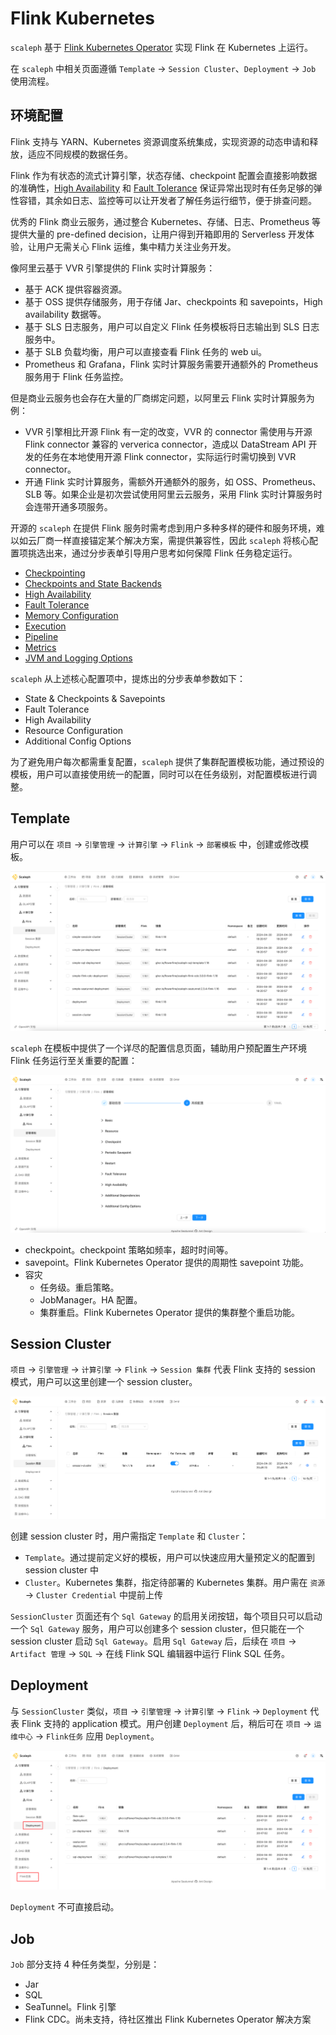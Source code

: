 # Flink Kubernetes

`scaleph` 基于 [Flink Kubernetes Operator](https://nightlies.apache.org/flink/flink-kubernetes-operator-docs-stable/) 实现 Flink 在 Kubernetes 上运行。

在 `scaleph` 中相关页面遵循 `Template` -> `Session Cluster`、`Deployment` -> `Job` 使用流程。

## 环境配置

Flink 支持与 YARN、Kubernetes 资源调度系统集成，实现资源的动态申请和释放，适应不同规模的数据任务。

Flink 作为有状态的流式计算引擎，状态存储、checkpoint 配置会直接影响数据的准确性，[High Availability](https://nightlies.apache.org/flink/flink-docs-release-1.15/docs/deployment/config/#high-availability) 和 [Fault Tolerance](https://nightlies.apache.org/flink/flink-docs-release-1.15/docs/deployment/config/#fault-tolerance) 保证异常出现时有任务足够的弹性容错，其余如日志、监控等可以让开发者了解任务运行细节，便于排查问题。

优秀的 Flink 商业云服务，通过整合 Kubernetes、存储、日志、Prometheus 等提供大量的 pre-defined decision，让用户得到开箱即用的 Serverless 开发体验，让用户无需关心 Flink 运维，集中精力关注业务开发。

像阿里云基于 VVR 引擎提供的 Flink 实时计算服务：

- 基于 ACK 提供容器资源。
- 基于 OSS 提供存储服务，用于存储 Jar、checkpoints 和 savepoints，High availability 数据等。
- 基于 SLS 日志服务，用户可以自定义 Flink 任务模板将日志输出到 SLS 日志服务中。
- 基于 SLB 负载均衡，用户可以直接查看 Flink 任务的 web ui。
- Prometheus 和 Grafana，Flink 实时计算服务需要开通额外的 Prometheus 服务用于 Flink 任务监控。

但是商业云服务也会存在大量的厂商绑定问题，以阿里云 Flink 实时计算服务为例：

- VVR 引擎相比开源 Flink 有一定的改变，VVR 的 connector 需使用与开源 Flink connector 兼容的 ververica connector，造成以 DataStream API 开发的任务在本地使用开源 Flink connector，实际运行时需切换到 VVR connector。
- 开通 Flink 实时计算服务，需额外开通额外的服务，如 OSS、Prometheus、SLB 等。如果企业是初次尝试使用阿里云云服务，采用 Flink 实时计算服务时会连带开通多项服务。

开源的 `scaleph` 在提供 Flink 服务时需考虑到用户多种多样的硬件和服务环境，难以如云厂商一样直接锚定某个解决方案，需提供兼容性，因此 `scaleph` 将核心配置项挑选出来，通过分步表单引导用户思考如何保障 Flink 任务稳定运行。

- [Checkpointing](https://nightlies.apache.org/flink/flink-docs-release-1.15/docs/deployment/config/#checkpointing)
- [Checkpoints and State Backends](https://nightlies.apache.org/flink/flink-docs-release-1.15/docs/deployment/config/#checkpoints-and-state-backends)
- [High Availability](https://nightlies.apache.org/flink/flink-docs-release-1.15/docs/deployment/config/#high-availability)
- [Fault Tolerance](https://nightlies.apache.org/flink/flink-docs-release-1.15/docs/deployment/config/#fault-tolerance)
- [Memory Configuration](https://nightlies.apache.org/flink/flink-docs-release-1.15/docs/deployment/config/#memory-configuration)
- [Execution](https://nightlies.apache.org/flink/flink-docs-release-1.15/docs/deployment/config/#execution)
- [Pipeline](https://nightlies.apache.org/flink/flink-docs-release-1.15/docs/deployment/config/#pipeline)
- [Metrics](https://nightlies.apache.org/flink/flink-docs-release-1.15/docs/deployment/config/#metrics)
- [JVM and Logging Options](https://nightlies.apache.org/flink/flink-docs-release-1.15/docs/deployment/config/#jvm-and-logging-options)

`scaleph` 从上述核心配置项中，提炼出的分步表单参数如下：

- State & Checkpoints & Savepoints
- Fault Tolerance
- High Availability
- Resource Configuration
- Additional Config Options

为了避免用户每次都需重复配置，`scaleph` 提供了集群配置模板功能，通过预设的模板，用户可以直接使用统一的配置，同时可以在任务级别，对配置模板进行调整。

## Template

用户可以在 `项目` -> `引擎管理` -> `计算引擎` -> `Flink` -> `部署模板` 中，创建或修改模板。

![flink-kubernetes-template-list](./images/flink-kubernetes/flink-kubernetes-template-list.jpg)

`scaleph` 在模板中提供了一个详尽的配置信息页面，辅助用户预配置生产环境 Flink 任务运行至关重要的配置：

![cluster_credential_upload](./images/flink-kubernetes/flink-kubernetes-template-options.jpg)

* checkpoint。checkpoint 策略如频率，超时时间等。
* savepoint。Flink Kubernetes Operator 提供的周期性 savepoint 功能。
* 容灾
  * 任务级。重启策略。
  * JobManager。HA 配置。
  * 集群重启。Flink Kubernetes Operator 提供的集群整个重启功能。

## Session Cluster

`项目` -> `引擎管理` -> `计算引擎` -> `Flink` -> `Session 集群` 代表 Flink 支持的 session 模式，用户可以这里创建一个 session cluster。

![flink-kubernetes-sessioncluster-list](./images/flink-kubernetes/flink-kubernetes-sessioncluster-list.jpg)

创建 session cluster 时，用户需指定 `Template` 和 `Cluster`：

* `Template`。通过提前定义好的模板，用户可以快速应用大量预定义的配置到 session cluster 中
* `Cluster`。Kubernetes 集群，指定待部署的 Kubernetes 集群。用户需在 `资源` -> `Cluster Credential` 中提前上传

`SessionCluster` 页面还有个 `Sql Gateway` 的启用关闭按钮，每个项目只可以启动一个 `Sql Gateway` 服务，用户可以创建多个 session cluster，但只能在一个 session cluster 启动 `Sql Gateway`。启用 `Sql Gateway` 后，后续在 `项目` -> `Artifact 管理` -> `SQL` -> 在线 Flink SQL 编辑器中运行 Flink SQL 任务。

## Deployment

与 `SessionCluster` 类似，`项目` -> `引擎管理` -> `计算引擎` -> `Flink` -> `Deployment` 代表 Flink 支持的 application 模式。用户创建 `Deployment` 后，稍后可在 `项目` -> `运维中心` -> `Flink任务` 应用 `Deployment`。 

![flink-kubernetes-deployment-list](./images/flink-kubernetes/flink-kubernetes-deployment-list.jpg)

`Deployment` 不可直接启动。

## Job

`Job` 部分支持 4 种任务类型，分别是：

* Jar
* SQL
* SeaTunnel。Flink 引擎
* Flink CDC。尚未支持，待社区推出 Flink Kubernetes Operator 解决方案

